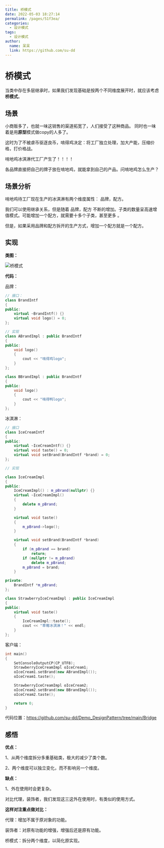 ```yaml
---
title: 桥模式
date: 2022-05-03 18:27:14
permalink: /pages/51f3ea/
categories:
  - 设计模式
tags:
  - 设计模式
author: 
  name: 呆呆
  link: https://github.com/su-dd
---
```

# 桥模式

当类中存在多层继承时，如果我们发现基础是按两个不同维度展开时，就应该考虑**桥模式**。

## 场景

小商贩多了，也就一味这销售的渠道拓宽了，人们接受了这种商品。 同时也一味着是用**原型**模式做copy的人多了。

这时为了不被虐币驱逐良币，啃得鸡决定：将工厂独立处理，加大产能，压缩价格，打价格战。

啃地鸡冰淇淋代工厂产生了！！！！

各品牌直接把自己的牌子放在啃地鸡，就能拿到自己的产品。问啃地鸡怎么生产？



## 场景分析

啃地鸡待工厂现在生产的冰淇淋有两个维度属性： 品牌，配方。

我们可以使用继承关系，但是随着 品牌，配方 不断的增加。子类的数量呈高速增值模式。可能增加一个配方，就需要十多个子类，甚至更多 。



但是，如果采用品牌和配方拆开的生产方式，增加一个配方就是一个配方。



## 实现

**类图：**

![桥模式](https://cdn.jsdelivr.net/gh/su-dd/cdn@main/博客/知识总结/设计模式/桥模式.webp)

**代码：**

品牌：

```c++
// 接口：
class BrandIntf
{
public:
    virtual ~BrandIntf() {}
    virtual void logo() = 0;
};

// 实现
class ABrandImpl : public BrandIntf
{
public:
    void logo()
    {
        cout << "啃得鸡logo";
    }
};

class BBrandImpl : public BrandIntf
{
public:
    void logo()
    {
        cout << "啃得鸭logo";
    }
};
```

冰淇淋：

```c++
// 接口
class IceCreamIntf
{
public:
    virtual ~IceCreamIntf() {}
    virtual void taste() = 0;
    virtual void setBrand(BrandIntf *brand) = 0;
};

// 实现

class IceCreamImpl
{
public:
    IceCreamImpl() : m_pBrand(nullptr) {}
    virtual ~IceCreamImpl()
    {
        delete m_pBrand;
    }

    virtual void taste()
    {
        m_pBrand->logo();
    }

    virtual void setBrand(BrandIntf *brand)
    {
        if (m_pBrand == brand)
            return;
        if (nullptr != m_pBrand)
            delete m_pBrand;
        m_pBrand = brand;
    }

private:
    BrandIntf *m_pBrand;
};

class StrawberryIceCreamImpl : public IceCreamImpl
{
public:
    virtual void taste()
    {
        IceCreamImpl::taste();
        cout << "草莓冰淇淋！" << endl;
    }
};
```

客户端：

```c++
int main()
{
    SetConsoleOutputCP(CP_UTF8);
    StrawberryIceCreamImpl oIceCream1;
    oIceCream1.setBrand(new ABrandImpl());
    oIceCream1.taste();

    StrawberryIceCreamImpl oIceCream2;
    oIceCream2.setBrand(new BBrandImpl());
    oIceCream2.taste();

    return 0;
}
```



代码位置：https://github.com/su-dd/Demo_DesignPattern/tree/main/Bridge



## 感悟

**优点：**

1、从两个维度拆分多重基础类，极大的减少了类个数。

2、两个维度可以独立变化，而不影响另一个维度。



**缺点：**

1、外在使用时会更复杂。



对比代理，装饰者，我们发现这三这外在使用时，有类似的使用方式。

**这样对注重点做对比：** 

代理：增加不属于原对象的功能。

装饰者：对原有功能的增强，增强后还是原有功能。

桥模式：拆分两个维度，以简化原实现。

